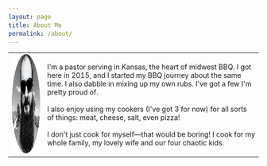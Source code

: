 ```yaml
---
layout: page
title: About Me
permalink: /about/
---
```


|  |  |
| :----: | ---- |
| <img src="/assets/the-bbq-rev-round.png" alt="The BBQ Rev" width="200" height="200" /> | I'm a pastor serving in Kansas, the heart of midwest BBQ. I got here in 2015, and I started my BBQ journey about the same time. I also dabble in mixing up my own rubs. I've got a few I'm pretty proud of.<br /><br />I also enjoy using my cookers (I've got 3 for now) for all sorts of things: meat, cheese, salt, even pizza!<br /><br />I don't just cook for myself—that would be boring! I cook for my whole family, my lovely wife and our four chaotic kids. |